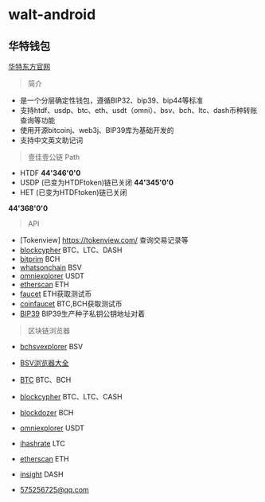 # walt-android
## 华特钱包
 [华特东方官网](https://www.orientwalt.com/)
> 简介
- 是一个分层确定性钱包，遵循BIP32、bip39、bip44等标准
- 支持htdf、usdp、btc、eth、usdt（omni）、bsv、bch、ltc、dash币种转账查询等功能
- 使用开源bitcoinj、web3j、BIP39库为基础开发的
- 支持中文英文助记词

> 壹佳壹公链 Path
- HTDF
**44'346'0'0**
- USDP (已变为HTDFtoken)链已关闭
**44'345'0'0**
- HET (已变为HTDFtoken)链已关闭

**44'368'0'0**

> API
- [Tokenview] https://tokenview.com/ 查询交易记录等
- [blockcypher](https://www.blockcypher.com/) BTC、LTC、DASH
- [bitprim](https://bitprim.github.io/docs/restapi/bitprim-api.html#bitprim_v1) BCH
- [whatsonchain](https://developers.whatsonchain.com/#authentication) BSV
- [omniexplorer](https://api.omniexplorer.info/) USDT
- [etherscan](https://etherscan.io/apis) ETH
- [faucet](https://faucet.ropsten.be/) ETH获取测试币
- [coinfaucet](https://coinfaucet.eu/en/btc-testnet/) BTC,BCH获取测试币
- [BIP39](https://iancoleman.io/bip39/) BIP39生产种子私钥公钥地址对着

> 区块链浏览器

- [bchsvexplorer](https://bchsvexplorer.com) BSV
- [BSV浏览器大全](https://bitcoinsv.io/zh/services/block-explorers/) 
- [BTC](https://btc.com) BTC、BCH
- [blockcypher](https://live.blockcypher.com/) BTC、LTC、CASH
- [blockdozer](https://blockdozer.com/ ) BCH
- [omniexplorer](https://www.omniexplorer.info/) USDT
- [ihashrate](https://ltc.ihashrate.com/) LTC
- [etherscan](https://etherscan.io/) ETH
- [insight](https://insight.dash.org/insight/) DASH


- 575256725@qq.com


